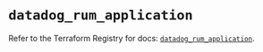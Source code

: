 # `datadog_rum_application`

Refer to the Terraform Registry for docs: [`datadog_rum_application`](https://registry.terraform.io/providers/datadog/datadog/3.72.0/docs/resources/rum_application).
